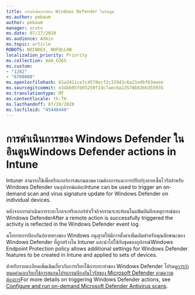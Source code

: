 ```yaml
---
title: การดําเนินการของ Windows Defender ในอินตูน
ms.author: pebaum
author: pebaum
manager: scotv
ms.date: 07/27/2020
ms.audience: Admin
ms.topic: article
ROBOTS: NOINDEX, NOFOLLOW
localization_priority: Priority
ms.collection: Adm_O365
ms.custom:
- "1282"
- "6700008"
ms.openlocfilehash: 61a2411ce7c4578ecf2c32943c6a21edbf63eeee
ms.sourcegitcommit: e34bb95fb93250f1dc7aec6a13578bb3bb355935
ms.translationtype: MT
ms.contentlocale: th-TH
ms.lasthandoff: 07/28/2020
ms.locfileid: "45440440"
---
```

# <a name="windows-defender-actions-in-intune"></a><span data-ttu-id="4155b-102">การดําเนินการของ Windows Defender ในอินตูน</span><span class="sxs-lookup"><span data-stu-id="4155b-102">Windows Defender actions in Intune</span></span>

<span data-ttu-id="4155b-103">Intuner สามารถใช้เพื่อทริกเกอร์การสแกนตามความต้องการและการปรับปรุงลายเซ็นไวรัสสําหรับ Windows Defender บนอุปกรณ์แต่ละ</span><span class="sxs-lookup"><span data-stu-id="4155b-103">Intune can be used to trigger an on-demand scan and virus signature update for Windows Defender on individual devices.</span></span>

<span data-ttu-id="4155b-104">หลังจากการดําเนินการระยะไกลจะทริกเกอร์สําเร็จกิจกรรมจะสะท้อนในแฟ้มบันทึกเหตุการณ์ของ Windows Defender</span><span class="sxs-lookup"><span data-stu-id="4155b-104">After a remote action is successfully triggered the activity is reflected in the Windows Defender event log.</span></span>

<span data-ttu-id="4155b-105">นโยบายการป้องกันปลายทางของ Windows อนุญาตให้มีการตั้งค่าเพิ่มเติมสําหรับคุณลักษณะของ Windows Defender ที่ถูกสร้างใน Intuner และนําไปใช้กับชุดของอุปกรณ์</span><span class="sxs-lookup"><span data-stu-id="4155b-105">Windows Endpoint Protection policy allows additional settings for Windows Defender features to be created in Intune and applied to sets of devices.</span></span>

<span data-ttu-id="4155b-106">สําหรับรายละเอียดเพิ่มเติมเกี่ยวกับการเรียกใช้การกระทําของ Windows Defender โปรดดู[การกําหนดค่าและเรียกใช้การสแกนโปรแกรมป้องกันไวรัสของ Microsoft Defender ตามความต้องการ](https://docs.microsoft.com/windows/security/threat-protection/windows-defender-antivirus/run-scan-windows-defender-antivirus)</span><span class="sxs-lookup"><span data-stu-id="4155b-106">For more details on triggering Windows Defender actions, see [Configure and run on-demand Microsoft Defender Antivirus scans](https://docs.microsoft.com/windows/security/threat-protection/windows-defender-antivirus/run-scan-windows-defender-antivirus).</span></span>